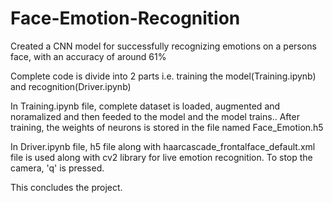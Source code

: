 # Face-Emotion-Recognition
Created a CNN model for successfully recognizing emotions on a persons face, with an accuracy of around 61%

Complete code is divide into 2 parts i.e. training the model(Training.ipynb) and recognition(Driver.ipynb)

In Training.ipynb file, complete dataset is loaded, augmented and noramalized and then feeded to the model and the model trains..
After training, the weights of neurons is stored in the file named Face_Emotion.h5

In Driver.ipynb file, h5 file along with haarcascade_frontalface_default.xml file is used along with cv2 library for live emotion recognition.
To stop the camera, 'q' is pressed.

This concludes the project.
